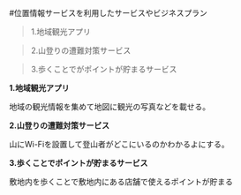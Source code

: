 #位置情報サービスを利用したサービスやビジネスプラン

>1.地域観光アプリ

>2.山登りの遭難対策サービス

>3.歩くことでがポイントが貯まるサービス

**1.地域観光アプリ**

地域の観光情報を集めて地図に観光の写真などを載せる。

**2.山登りの遭難対策サービス**

山にWi-Fiを設置して登山者がどこにいるのかわかるよにする。

**3.歩くことでポイントが貯まるサービス**

敷地内を歩くことで敷地内にある店舗で使えるポイントが貯まる

